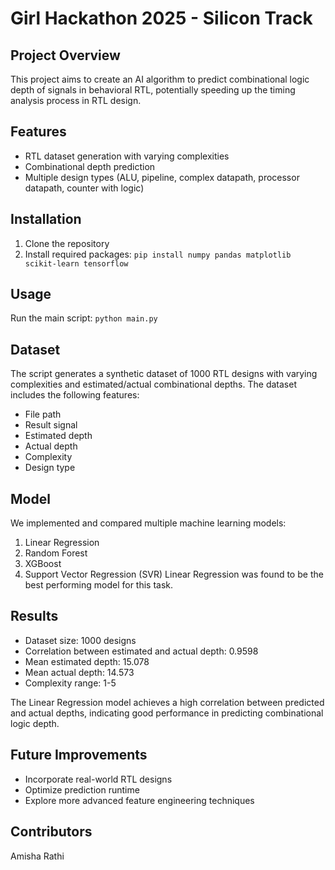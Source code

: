 # Girl Hackathon 2025 - Silicon Track

## Project Overview
This project aims to create an AI algorithm to predict combinational logic depth of signals in behavioral RTL, potentially speeding up the timing analysis process in RTL design.

## Features
- RTL dataset generation with varying complexities
- Combinational depth prediction
- Multiple design types (ALU, pipeline, complex datapath, processor datapath, counter with logic)

## Installation
1. Clone the repository
2. Install required packages: `pip install numpy pandas matplotlib scikit-learn tensorflow`

## Usage
Run the main script: `python main.py`

## Dataset
The script generates a synthetic dataset of 1000 RTL designs with varying complexities and estimated/actual combinational depths. The dataset includes the following features:
- File path
- Result signal
- Estimated depth
- Actual depth
- Complexity
- Design type

## Model
We implemented and compared multiple machine learning models:
1. Linear Regression
2. Random Forest
3. XGBoost
4. Support Vector Regression (SVR)
Linear Regression was found to be the best performing model for this task.

## Results
- Dataset size: 1000 designs
- Correlation between estimated and actual depth: 0.9598
- Mean estimated depth: 15.078
- Mean actual depth: 14.573
- Complexity range: 1-5

The Linear Regression model achieves a high correlation between predicted and actual depths, indicating good performance in predicting combinational logic depth.

## Future Improvements
- Incorporate real-world RTL designs
- Optimize prediction runtime
- Explore more advanced feature engineering techniques

## Contributors
Amisha Rathi
